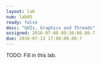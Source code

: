 ```yaml
---
layout: lab
num: lab05
ready: false
desc: "GUIs, Graphics and Threads"
assigned: 2016-07-08 09:30:00.00-7
due: 2016-07-13 17:00:00.00-7
---
```


TODO: Fill in this lab.
